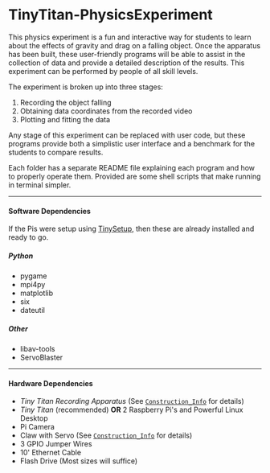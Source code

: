 TinyTitan-PhysicsExperiment
===========================

This physics experiment is a fun and interactive way for students to learn about the effects of gravity and drag on a falling object.
Once the apparatus has been built, these user-friendly programs will be able to assist in the collection of data and provide a detailed 
description of the results. This experiment can be performed by people of all skill levels.

The experiment is broken up into three stages:  
   1. Recording the object falling  
   2. Obtaining data coordinates from the recorded video  
   3. Plotting and fitting the data  

Any stage of this experiment can be replaced with user code, but these programs provide both a simplistic user interface and a benchmark 
for the students to compare results.

Each folder has a separate README file explaining each program and how to properly operate them. Provided are some shell scripts that 
make running in terminal simpler.

------------
#### Software Dependencies  
If the Pis were setup using [TinySetup](https://github.com/TinyTitan/TinySetup), then these are already installed and ready to go.  
##### Python  
* pygame  
* mpi4py  
* matplotlib   
* six  
* dateutil  

##### Other  
* libav-tools
* ServoBlaster  

-----------
#### Hardware Dependencies

* *Tiny Titan Recording Apparatus* (See [`Construction_Info`](https://github.com/mjdonovan410/TinyTitan-GravityExperiment/tree/master/Construction_Info) for details)
* *Tiny Titan* (recommended) **OR** 2 Raspberry Pi's and Powerful Linux Desktop  
* Pi Camera  
* Claw with Servo (See [`Construction_Info`](https://github.com/mjdonovan410/TinyTitan-GravityExperiment/tree/master/Construction_Info) for details)  
* 3 GPIO Jumper Wires  
* 10' Ethernet Cable  
* Flash Drive (Most sizes will suffice)  



